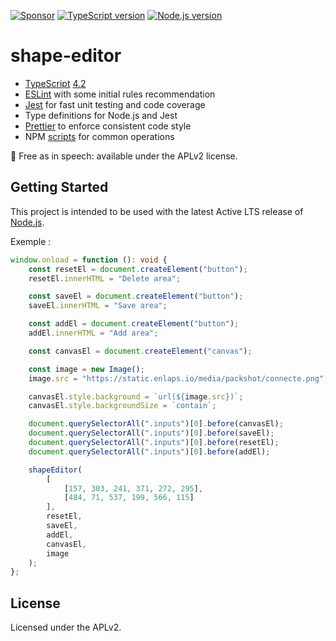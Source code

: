 [![Sponsor][sponsor-badge]][sponsor]
[![TypeScript version][ts-badge]][typescript-4-2]
[![Node.js version][nodejs-badge]][nodejs]

# shape-editor

- [TypeScript][typescript] [4.2][typescript-4-2]
- [ESLint][eslint] with some initial rules recommendation
- [Jest][jest] for fast unit testing and code coverage
- Type definitions for Node.js and Jest
- [Prettier][prettier] to enforce consistent code style
- NPM [scripts](#available-scripts) for common operations

🤲 Free as in speech: available under the APLv2 license.

## Getting Started

This project is intended to be used with the latest Active LTS release of [Node.js][nodejs].

Exemple :

````typescript 
window.onload = function (): void {
	const resetEl = document.createElement("button");
	resetEl.innerHTML = "Delete area";

	const saveEl = document.createElement("button");
	saveEl.innerHTML = "Save area";

	const addEl = document.createElement("button");
	addEl.innerHTML = "Add area";

	const canvasEl = document.createElement("canvas");

	const image = new Image();
	image.src = "https://static.enlaps.io/media/packshot/connecte.png";

	canvasEl.style.background = `url(${image.src})`;
	canvasEl.style.backgroundSize = `contain`;

	document.querySelectorAll(".inputs")[0].before(canvasEl);
	document.querySelectorAll(".inputs")[0].before(saveEl);
	document.querySelectorAll(".inputs")[0].before(resetEl);
	document.querySelectorAll(".inputs")[0].before(addEl);

	shapeEditor(
		[
			[157, 303, 241, 371, 272, 295],
			[484, 71, 537, 199, 566, 115]
		],
		resetEl,
		saveEl,
		addEl,
		canvasEl,
		image
	);
}; 
````

## License

Licensed under the APLv2.

[ts-badge]: https://img.shields.io/badge/TypeScript-4.2-blue.svg
[nodejs-badge]: https://img.shields.io/badge/Node.js->=%2014.16-blue.svg
[nodejs]: https://nodejs.org/dist/latest-v14.x/docs/api/
[typescript]: https://www.typescriptlang.org/
[typescript-4-2]: https://www.typescriptlang.org/docs/handbook/release-notes/typescript-4-2.html
[license-badge]: https://img.shields.io/badge/license-APLv2-blue.svg
[sponsor-badge]: https://img.shields.io/badge/♥-Sponsor-fc0fb5.svg
[sponsor]: https://github.com/sponsors/wprod
[jest]: https://facebook.github.io/jest/
[eslint]: https://github.com/eslint/eslint
[prettier]: https://prettier.io
[volta]: https://volta.sh
[volta-getting-started]: https://docs.volta.sh/guide/getting-started
[volta-tomdale]: https://twitter.com/tomdale/status/1162017336699838467?s=20
[gh-actions]: https://github.com/features/actions
[travis]: https://travis-ci.org
[repo-template-action]: https://github.com/jsynowiec/node-typescript-boilerplate/generate
